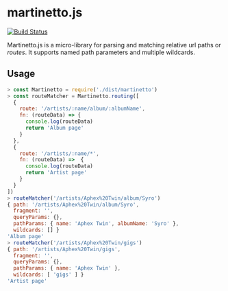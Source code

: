 # martinetto.js
[![Build Status](https://travis-ci.org/jliuhtonen/martinetto.js.svg?branch=master)](https://travis-ci.org/jliuhtonen/martinetto.js)

Martinetto.js is a micro-library for parsing and matching relative url paths or _routes_. It supports named path parameters and multiple wildcards.

## Usage

```javascript
> const Martinetto = require('./dist/martinetto')
> const routeMatcher = Martinetto.routing([
  { 
    route: '/artists/:name/album/:albumName', 
    fn: (routeData) => {
      console.log(routeData)
      return 'Album page'
    } 
  },
  { 
    route: '/artists/:name/*', 
    fn: (routeData) =>  {
      console.log(routeData)
      return 'Artist page'
    } 
  }
])
> routeMatcher('/artists/Aphex%20Twin/album/Syro')
{ path: '/artists/Aphex%20Twin/album/Syro',
  fragment: '',
  queryParams: {},
  pathParams: { name: 'Aphex Twin', albumName: 'Syro' },
  wildcards: [] }
'Album page'
> routeMatcher('/artists/Aphex%20Twin/gigs')
{ path: '/artists/Aphex%20Twin/gigs',
  fragment: '',
  queryParams: {},
  pathParams: { name: 'Aphex Twin' },
  wildcards: [ 'gigs' ] }
'Artist page'
```
